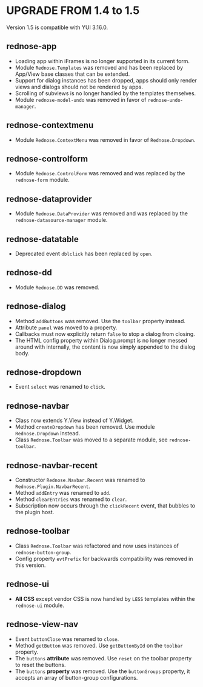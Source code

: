 # UPGRADE FROM 1.4 to 1.5

Version 1.5 is compatible with YUI 3.16.0.

## rednose-app

 * Loading app within iFrames is no longer supported in its current form.
 * Module `Rednose.Templates` was removed and has been replaced by App/View base classes that can be extended.
 * Support for dialog instances has been dropped, apps should only render views and dialogs should not be rendered by apps.
 * Scrolling of subviews is no longer handled by the templates themselves.
 * Module `rednose-model-undo` was removed in favor of `rednose-undo-manager`.

## rednose-contextmenu

 * Module `Rednose.ContextMenu` was removed in favor of `Rednose.Dropdown`.

## rednose-controlform

* Module `Rednose.ControlForm` was removed and was replaced by the `rednose-form` module.

## rednose-dataprovider

* Module `Rednose.DataProvider` was removed and was replaced by the `rednose-datasource-manager` module.

## rednose-datatable

 * Deprecated event `dblclick` has been replaced by `open`.

## rednose-dd

 * Module `Rednose.DD` was removed.

## rednose-dialog

 * Method `addButtons` was removed. Use the `toolbar` property instead.
 * Attribute `panel` was moved to a property.
 * Callbacks must now explicitly return `false` to stop a dialog from closing.
 * The HTML config property within Dialog.prompt is no longer messed around with internally, the content is now simply appended to the dialog body.

## rednose-dropdown

 * Event `select` was renamed to `click`.

## rednose-navbar

 * Class now extends Y.View instead of Y.Widget.
 * Method `createDropdown` has been removed. Use module `Rednose.Dropdown` instead.
 * Class `Rednose.Toolbar` was moved to a separate module, see `rednose-toolbar`.

## rednose-navbar-recent

 * Constructor `Rednose.Navbar.Recent` was renamed to `Rednose.Plugin.NavbarRecent`.
 * Method `addEntry` was renamed to `add`.
 * Method `clearEntries` was renamed to `clear`.
 * Subscription now occurs through the `clickRecent` event, that bubbles to the plugin host.

## rednose-toolbar

 * Class `Rednose.Toolbar` was refactored and now uses instances of `rednose-button-group`.
 * Config property `evtPrefix` for backwards compatibility was removed in this version.

## rednose-ui

* **All CSS** except vendor CSS is now handled by `LESS` templates within the `rednose-ui` module.

## rednose-view-nav

 * Event `buttonClose` was renamed to `close`.
 * Method `getButton` was removed. Use  `getButtonById` on the `toolbar` property.
 * The `buttons` **attribute** was removed. Use `reset` on the toolbar property to reset the buttons.
 * The `buttons` **property** was removed. Use the `buttonGroups` property, it accepts an array of button-group configurations.
